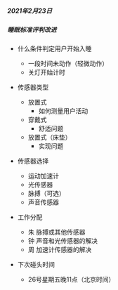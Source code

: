 ##### 2021年2月23日
##### 睡眠标准评判改进

- 什么条件判定用户开始入睡
  - 一段时间未动作（轻微动作）
  - 关灯开始计时

- 传感器类型
  - 放置式
    - 如何测量用户活动
  - 穿戴式
    - 舒适问题
  - 放置式（床垫）
    - 实现问题

- 传感器选择
  - 运动加速计
  - 光传感器
  - 脉搏（可选）
  - 声音传感器

- 工作分配
  - 朱  脉搏或其他传感器
  - 钟  声音和光传感器的解决
  - 周  加速计传感器的解决

- 下次碰头时间
  - 26号星期五晚11点（北京时间）